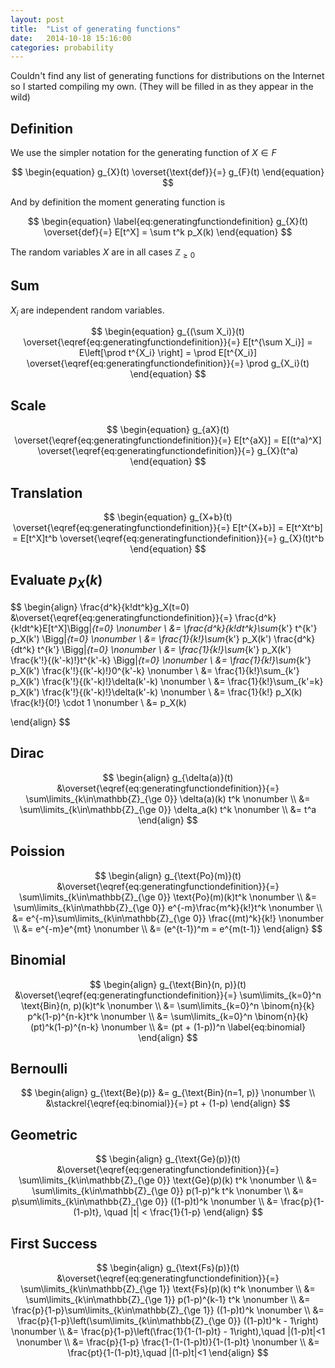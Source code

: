 ```yaml
---
layout: post
title:  "List of generating functions"
date:   2014-10-18 15:16:00
categories: probability
---
```


Couldn't find any list of generating functions for distributions on the Internet
so I started compiling my own.
(They will be filled in as they appear in the wild)

Definition
----------

We use the simpler notation for the generating function of $X\in F$

$$
\begin{equation}
    g_{X}(t) \overset{\text{def}}{=} g_{F}(t)
\end{equation}
$$

And by definition the moment generating function is

$$
\begin{equation}
    \label{eq:generatingfunctiondefinition}
    g_{X}(t) \overset{def}{=} E[t^X] =
        \sum t^k p_X(k)
\end{equation}
$$

The random variables $X$ are in all cases $\mathbb{Z}_{\ge 0}$

Sum
---
$X_i$ are independent random variables.

$$
\begin{equation}
    g_{(\sum X_i)}(t) \overset{\eqref{eq:generatingfunctiondefinition}}{=} E[t^{\sum X_i}] = E\left[\prod t^{X_i} \right] = \prod E[t^{X_i}] \overset{\eqref{eq:generatingfunctiondefinition}}{=} \prod g_{X_i}(t)
\end{equation}
$$

Scale
-----

$$
\begin{equation}
    g_{aX}(t) \overset{\eqref{eq:generatingfunctiondefinition}}{=} E[t^{aX}] = E[(t^a)^X] \overset{\eqref{eq:generatingfunctiondefinition}}{=} g_{X}(t^a)
\end{equation}
$$

Translation
-----------

$$
\begin{equation}
    g_{X+b}(t) \overset{\eqref{eq:generatingfunctiondefinition}}{=} E[t^{X+b}] = E[t^Xt^b] = E[t^X]t^b \overset{\eqref{eq:generatingfunctiondefinition}}{=} g_{X}(t)t^b
\end{equation}
$$

Evaluate $p_X(k)$
-----------------

$$
\begin{align}
    \frac{d^k}{k!dt^k}g_X(t=0) &\overset{\eqref{eq:generatingfunctiondefinition}}{=} \frac{d^k}{k!dt^k}E[t^X]\Bigg|_{t=0} \nonumber \\
                             &= \frac{d^k}{k!dt^k}\sum_{k'} t^{k'} p_X(k') \Bigg|_{t=0} \nonumber \\
                             &= \frac{1}{k!}\sum_{k'} p_X(k') \frac{d^k}{dt^k} t^{k'} \Bigg|_{t=0} \nonumber \\
                             &= \frac{1}{k!}\sum_{k'} p_X(k') \frac{k'!}{(k'-k)!}t^{k'-k} \Bigg|_{t=0} \nonumber \\
                             &= \frac{1}{k!}\sum_{k'} p_X(k') \frac{k'!}{(k'-k)!}0^{k'-k} \nonumber \\
                             &= \frac{1}{k!}\sum_{k'} p_X(k') \frac{k'!}{(k'-k)!}\delta(k'-k) \nonumber \\
                             &= \frac{1}{k!}\sum_{k'=k} p_X(k') \frac{k'!}{(k'-k)!}\delta(k'-k) \nonumber \\
                             &= \frac{1}{k!} p_X(k) \frac{k!}{0!} \cdot 1 \nonumber \\
                             &= p_X(k)

\end{align}
$$

Dirac
-----

$$
\begin{align}
    g_{\delta(a)}(t) &\overset{\eqref{eq:generatingfunctiondefinition}}{=} \sum\limits_{k\in\mathbb{Z}_{\ge 0}} \delta(a)(k) t^k \nonumber \\
                     &= \sum\limits_{k\in\mathbb{Z}_{\ge 0}} \delta_a(k) t^k \nonumber \\
                     &= t^a
\end{align}
$$

Poission
--------

$$
\begin{align}
    g_{\text{Po}(m)}(t) &\overset{\eqref{eq:generatingfunctiondefinition}}{=} \sum\limits_{k\in\mathbb{Z}_{\ge 0}} \text{Po}(m)(k)t^k \nonumber \\
                        &= \sum\limits_{k\in\mathbb{Z}_{\ge 0}} e^{-m}\frac{m^k}{k!}t^k \nonumber \\
                        &= e^{-m}\sum\limits_{k\in\mathbb{Z}_{\ge 0}} \frac{(mt)^k}{k!} \nonumber \\
                        &= e^{-m}e^{mt} \nonumber \\
                        &= (e^{t-1})^m = e^{m(t-1)}
\end{align}
$$

Binomial
--------

$$
\begin{align}
    g_{\text{Bin}(n, p)}(t) &\overset{\eqref{eq:generatingfunctiondefinition}}{=} \sum\limits_{k=0}^n \text{Bin}(n, p)(k)t^k \nonumber \\
                            &= \sum\limits_{k=0}^n \binom{n}{k} p^k(1-p)^{n-k}t^k \nonumber \\
                            &= \sum\limits_{k=0}^n \binom{n}{k} (pt)^k(1-p)^{n-k} \nonumber \\
                            &= (pt + (1-p))^n \label{eq:binomial}
\end{align}
$$


Bernoulli
---------

$$
\begin{align}
    g_{\text{Be}(p)} &= g_{\text{Bin}(n=1, p)} \nonumber \\
                     &\stackrel{\eqref{eq:binomial}}{=} pt + (1-p)
\end{align}
$$

Geometric
---------

$$
\begin{align}
    g_{\text{Ge}(p)}(t) &\overset{\eqref{eq:generatingfunctiondefinition}}{=} \sum\limits_{k\in\mathbb{Z}_{\ge 0}} \text{Ge}(p)(k) t^k \nonumber \\
                        &= \sum\limits_{k\in\mathbb{Z}_{\ge 0}} p(1-p)^k t^k \nonumber \\
                        &= p\sum\limits_{k\in\mathbb{Z}_{\ge 0}} ((1-p)t)^k \nonumber \\
                        &= \frac{p}{1-(1-p)t}, \quad |t| < \frac{1}{1-p}
\end{align}
$$

First Success
------------

$$
\begin{align}
    g_{\text{Fs}(p)}(t) &\overset{\eqref{eq:generatingfunctiondefinition}}{=} \sum\limits_{k\in\mathbb{Z}_{\ge 1}} \text{Fs}(p)(k) t^k \nonumber \\
                        &= \sum\limits_{k\in\mathbb{Z}_{\ge 1}} p(1-p)^{k-1} t^k \nonumber \\
                        &= \frac{p}{1-p}\sum\limits_{k\in\mathbb{Z}_{\ge 1}} ((1-p)t)^k \nonumber \\
                        &= \frac{p}{1-p}\left(\sum\limits_{k\in\mathbb{Z}_{\ge 0}} ((1-p)t)^k - 1\right) \nonumber \\
                        &= \frac{p}{1-p}\left(\frac{1}{1-(1-p)t} - 1\right),\quad |(1-p)t|<1 \nonumber \\
                        &= \frac{p}{1-p} \frac{1-(1-(1-p)t)}{1-(1-p)t} \nonumber \\
                        &= \frac{pt}{1-(1-p)t},\quad |(1-p)t|<1
\end{align}
$$
